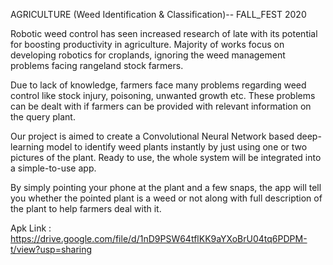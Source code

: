 AGRICULTURE (Weed Identification & Classification)-- FALL_FEST 2020


Robotic weed control has seen increased research of late with its potential for boosting
productivity in agriculture. Majority of works focus on developing robotics for croplands,
ignoring the weed management problems facing rangeland stock farmers.


Due to lack of knowledge, farmers face many problems regarding weed control like stock
injury, poisoning, unwanted growth etc. These problems can be dealt with if farmers can be
provided with relevant information on the query plant.


Our project is aimed to create a Convolutional Neural Network
based deep-learning model to identify weed plants instantly by just using one or two
pictures of the plant. Ready to use, the whole system will be integrated into a simple-to-use
app.


By simply pointing your phone at the plant and a few snaps, the app will tell you whether the
pointed plant is a weed or not along with full description of the plant to help farmers deal
with it.


Apk Link : https://drive.google.com/file/d/1nD9PSW64tflKK9aYXoBrU04tq6PDPM-t/view?usp=sharing

